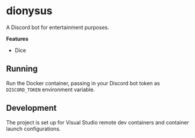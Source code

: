 # dionysus
A Discord bot for entertainment purposes.

**Features**
- Dice

## Running
Run the Docker container, passing in your Discord bot token as `DISCORD_TOKEN` environment variable.

## Development
The project is set up for Visual Studio remote dev containers and container launch configurations.